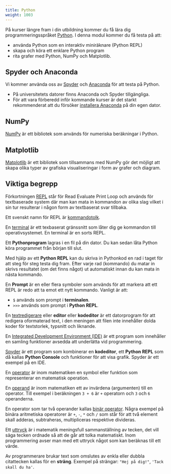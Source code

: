 ```yaml
---
title: Python
weight: 1003
---
```


På kurser längre fram i din utbildning kommer du få lära dig
programmeringsspråket [Python][wp-python]. I denna modul kommer du få testa på att:

-  använda Python som en interaktiv miniräknare (Python REPL)
-  skapa och köra ett enklare Python program
-  rita grafer med Python, NumPy och Matplotlib.

[wp-python]: https://sv.wikipedia.org/wiki/Python_(programspr%C3%A5k)


## Spyder och Anaconda

Vi kommer använda oss av [Spyder][spyder] och [Anaconda][anaconda] för att testa på Python. 

- På universitetets datorer finns Anaconda och Spyder tillgängliga.
- För att vara förberedd inför kommande kurser är det starkt rekommenderat
  att du försöker [installera Anaconda][download-anaconda] på din egen
  dator. 
  
[download-anaconda]: https://www.anaconda.com/download/

[anaconda]: https://en.wikipedia.org/wiki/Anaconda_(Python_distribution)

[spyder]: https://en.wikipedia.org/wiki/Spyder_(software) 


  
## NumPy

[NumPy][numpy] är ett bibliotek som används för numeriska beräkningar i Python. 

[numpy]: https://numpy.org/

## Matplotlib

[Matplotlib][matplotlib] är ett bibliotek som tillsammans med NumPy gör det
möjligt att skapa olika typer av grafiska visualiseringar i form av grafer och
diagram. 

[matplotlib]: https://matplotlib.org/

## Viktiga begrepp

Förkortningen [REPL][repl] står för Read Evaluate Print Loop och används för
textbaserade system där man kan mata in kommandon av olika slag vilket i sin tur
resulterar i någon form av textbaserat svar tillbaka. 

[repl]: https://en.wikipedia.org/wiki/Read%E2%80%93eval%E2%80%93print_loop
Ett svenskt namn för REPL är [kommandotolk][kommandotolk].

[kommandotolk]: https://sv.wikipedia.org/wiki/Kommandotolk

En [terminal][terminal] är ett texbaserat gränssnitt som låter dig ge kommandon till
operativsystemet. En terminal är en sorts REPL. 
 

[terminal]: https://sv.wikipedia.org/wiki/Terminalemulator

Ett **Pythonprogram** lagras i en fil på din dator. Du kan sedan låta Python
köra programmet från början till slut. 

Med hjälp av ett **Python REPL** kan du skriva in Pythonkod en rad i taget för
att steg för steg testa dig fram. Efter varje rad (kommando) du matar in skrivs
resultatet (om det finns något) ut automatiskt innan du kan mata in nästa
kommando. 

En **Prompt** är en eller flera symboler som används för att markera att ett
REPL är redo att ta emot ett nytt kommando. Vanligt är att: 

- `$` används som prompt i **terminalen**.
- `>>>` används som prompt i **Python REPL**.

En [textredigerare][textredigerare] eller **editor** eller **kodeditor** är ett datorprogram för att redigera
oformaterad text, i den meningen att filen inte innehåller dolda koder för
textstorlek, typsnitt och liknande.

[textredigerare]: https://sv.wikipedia.org/wiki/Textredigerare

En [Integrated Development Environment (IDE)][ide] är ett program som innehåller en samling funktioner
avsedda att underlätta vid programmering. 

[ide]: https://sv.wikipedia.org/wiki/Integrerad_utvecklingsmilj%C3%B6

[Spyder][spyder] är ett program som kombinerar en **kodeditor**, ett **Python
REPL** som då kallas **Python Console** och funktioner för att visa grafik.
Spyder är ett exempel på en IDE. 


En [operator][operator] är inom matematiken en symbol eller funktion som representerar en
matematisk operation. 

[operator]: https://sv.wikipedia.org/wiki/Operator

En [operand][operand] är inom matematiken ett av invärdena (argumenten) till en
operator. Till exempel i beräkningen `3 + 6` är `+` operatorn och `3` och `6`
operanderna.

[operand]: https://sv.wikipedia.org/wiki/Operand

En operator som tar två operander kallas [binär operator][binär-operator]. Några exempel på
binära aritmetiska operatorer är `+`, `-`, `*` och `/` som står för att två element
skall adderas, subtraheras, multipliceras respektive divideras.

[binär-operator]: https://sv.wikipedia.org/wiki/Bin%C3%A4r_operator

Ett [uttryck][uttryck] är i matematik meningsfull sammanställning av tecken, det vill
säga tecken ordnade så att de går att tolka matematiskt. Inom programmering
avser man med ett uttryck något som kan beräknas till ett värde. 

[uttryck]: https://sv.wikipedia.org/wiki/Matematiskt_uttryck

Av programmerare brukar text som omslutes av enkla eller dubbla citattecken
kallas för en **sträng**. Exempel på strängar: `"Hej på dig!"`, `'Tack skall du
ha'`.
